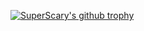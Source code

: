 [![SuperScary's github trophy](https://github-profile-trophy.vercel.app/?username=SuperScary)](https://github.com/ryo-ma/github-profile-trophy)
